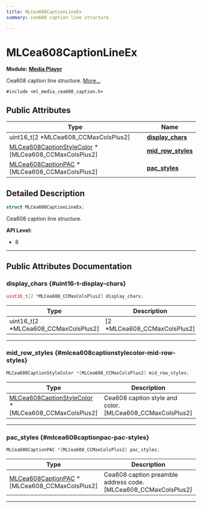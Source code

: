 ```yaml
---
title: MLCea608CaptionLineEx
summary: cea608 caption line structure. 

---
```


# MLCea608CaptionLineEx

**Module:** **[Media Player](/versioned_docs/version-31-Aug-2023/api-ref/api/Modules/group___media_player/group___media_player.md)**



Cea608 caption line structure.  [More...](#detailed-description)


`#include <ml_media_cea608_caption.h>`

## Public Attributes

| Type           | Name           |
| -------------- | -------------- |
| uint16_t[2 *MLCea608_CCMaxColsPlus2] | **[display_chars](/versioned_docs/version-31-Aug-2023/api-ref/api/Modules/group___media_player/struct_m_l_cea608_caption_line_ex.md#uint16-t-display-chars)**  |
| [MLCea608CaptionStyleColor](/versioned_docs/version-31-Aug-2023/api-ref/api/Modules/group___media_player/struct_m_l_cea608_caption_style_color.md) *[MLCea608_CCMaxColsPlus2] | **[mid_row_styles](/versioned_docs/version-31-Aug-2023/api-ref/api/Modules/group___media_player/struct_m_l_cea608_caption_line_ex.md#mlcea608captionstylecolor-mid-row-styles)**  |
| [MLCea608CaptionPAC](/versioned_docs/version-31-Aug-2023/api-ref/api/Modules/group___media_player/struct_m_l_cea608_caption_p_a_c.md) *[MLCea608_CCMaxColsPlus2] | **[pac_styles](/versioned_docs/version-31-Aug-2023/api-ref/api/Modules/group___media_player/struct_m_l_cea608_caption_line_ex.md#mlcea608captionpac-pac-styles)**  |

## Detailed Description

```cpp
struct MLCea608CaptionLineEx;
```

Cea608 caption line structure. 




**API Level:**
  * 8




-----------
## Public Attributes Documentation

### display_chars {#uint16-t-display-chars}

```cpp
uint16_t[2 *MLCea608_CCMaxColsPlus2] display_chars;
```



| Type | Description |
|--|--|
| uint16_t[2 *MLCea608_CCMaxColsPlus2] | [2 *MLCea608_CCMaxColsPlus2] |






-----------

### mid_row_styles {#mlcea608captionstylecolor-mid-row-styles}

```cpp
MLCea608CaptionStyleColor *[MLCea608_CCMaxColsPlus2] mid_row_styles;
```



| Type | Description |
|--|--|
| [MLCea608CaptionStyleColor](/versioned_docs/version-31-Aug-2023/api-ref/api/Modules/group___media_player/struct_m_l_cea608_caption_style_color.md) *[MLCea608_CCMaxColsPlus2] | Cea608 caption style and color. [MLCea608_CCMaxColsPlus2] |






-----------

### pac_styles {#mlcea608captionpac-pac-styles}

```cpp
MLCea608CaptionPAC *[MLCea608_CCMaxColsPlus2] pac_styles;
```



| Type | Description |
|--|--|
| [MLCea608CaptionPAC](/versioned_docs/version-31-Aug-2023/api-ref/api/Modules/group___media_player/struct_m_l_cea608_caption_p_a_c.md) *[MLCea608_CCMaxColsPlus2] | Cea608 caption preamble address code. [MLCea608_CCMaxColsPlus2] |






-----------


